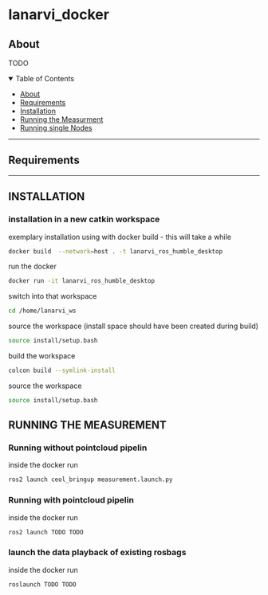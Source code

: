 # lanarvi_docker

## About
TODO 

<details open="open">
<summary>Table of Contents</summary>

- [About](#about)
- [Requirements](#requirements)
- [Installation](#installation)
- [Running the Measurment](#running-the-excercises)
- [Running single Nodes](#running-single-nodes)
</details>

-------------------------------------------------------------------------------------
## Requirements


-------------------------------------------------------------------------------------

## INSTALLATION

### installation in a new catkin workspace 

exemplary installation using with docker build - this will take a while

```sh
docker build  --network=host . -t lanarvi_ros_humble_desktop
```

run the docker 
```sh
docker run -it lanarvi_ros_humble_desktop
```

switch into that workspace
```sh
cd /home/lanarvi_ws
```

source the workspace (install space should have been created during build)
```sh
source install/setup.bash 
```

build the workspace
```sh
colcon build --symlink-install
```
source the workspace
```sh
source install/setup.bash
```

## RUNNING THE MEASUREMENT

### Running without pointcloud pipelin
inside the docker run
```sh
ros2 launch ceol_bringup measurement.launch.py
```

### Running with pointcloud pipelin
inside the docker run
```sh
ros2 launch TODO TODO
```

### launch the data playback of existing rosbags
inside the docker run
```sh
roslaunch TODO TODO
```
